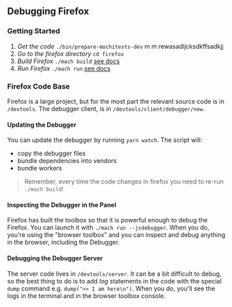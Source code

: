 ## Debugging Firefox

### Getting Started

1.  _Get the code_ `./bin/prepare-mochitests-dev` m m rewasadljcksdkffsadkjj
2.  _Go to the firefox directory_ `cd firefox`
3.  _Build Firefox_ `./mach build` [see docs][mach]
4.  _Run Firefox_ `./mach run` [see docs][mach]

### Firefox Code Base

Firefox is a large project, but for the most part the relevant source code is in `/devtools`. The debugger client, is in `/devtools/client/debugger/new`.

#### Updating the Debugger

You can update the debugger by running `yarn watch`. The script will:

* copy the debugger files
* bundle dependencies into vendors
* bundle workers

> Remember, every time the code changes in firefox you need to re-run `./mach build`!

#### Inspecting the Debugger in the Panel

Firefox has built the toolbox so that it is powerful enough to debug the Firefox. You can launch it with `./mach run --jsdebugger`. When you do, you're using the "browser toolbox" and you can inspect and debug anything in the browser, including the Debugger.

#### Debugging the Debugger Server

The server code lives in `/devtools/server`. It can be a bit difficult to debug, so the best thing to do is to add _log_ statements in the code with the special `dump` command e.g. `dump(">> I am here\n")`. When you do, you'll see the logs in the terminal and in the browser toolbox console.

[mach]: https://developer.mozilla.org/en-US/docs/Mozilla/Developer_guide/mach
